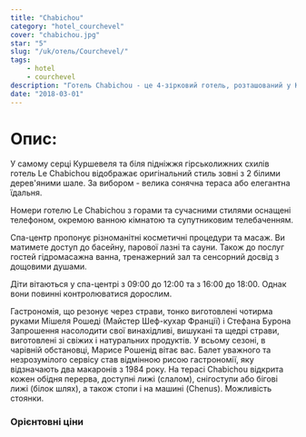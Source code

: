 ```yaml
---
title: "Chabichou"
category: "hotel_courchevel"
cover: "chabichou.jpg"
star: "5"
slug: "/uk/отель/Courchevel/"
tags:
    - hotel
    - courchevel
description: "Готель Chabichou - це 4-зірковий готель, розташований у Куршевелі 1850, у місті Савойя. Це також французький ресторан, двічі з Michelin зіграли."
date: "2018-03-01"
---
```


# Опис:
У самому серці Куршевеля та біля підніжжя гірськолижних схилів готель Le Chabichou відображає оригінальний стиль зовні з 2 білими дерев'яними шале.
За вибором - велика сонячна тераса або елегантна їдальня.

Номери готелю Le Chabichou з горами та сучасними стилями оснащені телефоном, окремою ванною кімнатою та супутниковим телебаченням.

Спа-центр пропонує різноманітні косметичні процедури та масаж. Ви матимете доступ до басейну, парової лазні та сауни. Також до послуг гостей гідромасажна ванна, тренажерний зал та сенсорний досвід з дощовими душами.

Діти вітаються у спа-центрі з 09:00 до 12:00 та з 16:00 до 18:00. Однак вони повинні контролюватися дорослим.

Гастрономія, що резонує через страви, тонко виготовлені чотирма руками Мішеля Рошеді (Майстер Шеф-кухар Франції) і Стефана Бурона
Запрошення насолодити свої винахідливі, вишукані та щедрі страви, виготовлені зі свіжих і натуральних продуктів.
У всьому сезоні, в чарівній обстановці, Марисе Рошенід вітає вас. Балет уважного та незрозумілого сервісу став відмінною рисою гастрономії, яку відзначають два макаронів з 1984 року.
На терасі Chabichou відкрита кожен обідня перерва, доступні лижі (слалом), снігоступи або бігові лижі (білок шлях), а також стопи і на машині (Chenus). Можливість стоянки.

### Орієнтовні ціни